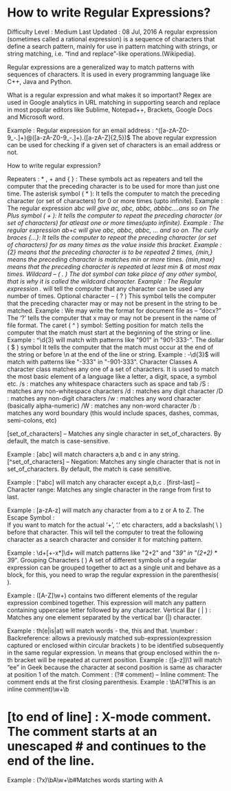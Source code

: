 # How to write Regular Expressions?
Difficulty Level : Medium
Last Updated : 08 Jul, 2016
A regular expression (sometimes called a rational expression) is a sequence of characters that define a search pattern, mainly for use in pattern matching with strings, or string matching, i.e. “find and replace”-like operations.(Wikipedia).

Regular expressions are a generalized way to match patterns with sequences of characters. It is used in every programming language like C++, Java and Python.

What is a regular expression and what makes it so important?
Regex are used in Google analytics in URL matching in supporting search and replace in most popular editors like Sublime, Notepad++, Brackets, Google Docs and Microsoft word.

Example :  Regular expression for an email address :
^([a-zA-Z0-9_\-\.]+)@([a-zA-Z0-9_\-\.]+)\.([a-zA-Z]{2,5})$ 
The above regular expression can be used for checking if a given set of characters is an email address or not.

How to write regular expression?

Repeaters : * , + and { } :
These symbols act as repeaters and tell the computer that the preceding character is to be used for more than just one time.
The asterisk symbol ( * ):
It tells the computer to match the preceding character (or set of characters) for 0 or more times (upto infinite).
Example : The regular expression ab*c will give ac, abc, abbc, 
abbbc….ans so on 
The Plus symbol ( + ):
It tells the computer to repeat the preceding character (or set of characters) for atleast one or more times(upto infinite).
Example : The regular expression ab+c will give abc, abbc,
abbc, … and so on.
The curly braces {…}:
It tells the computer to repeat the preceding character (or set of characters) for as many times as the value inside this bracket.
Example : {2} means that the preceding character is to be repeated 2 
times, {min,} means the preceding character is matches min or  more 
times. {min,max} means that the preceding character is repeated at
least min & at most max times.
Wildcard – ( . )
The dot symbol can take place of any other symbol, that is why it
is called the wildcard character.
Example : 
The Regular expression .* will tell the computer that any character
can be used any number of times.
Optional character – ( ? )
This symbol tells the computer that the preceding character may
or may not be present in the string to be matched.
Example : 
We may write the format for document file as – “docx?”
The ‘?’ tells the computer that x may or may not be 
present in the name of file format.
The caret ( ^ ) symbol: Setting position for match :tells the computer that the match must start at the beginning of the string or line.
Example : ^\d{3} will match with patterns like "901" in "901-333-".
The dollar ( $ ) symbol
It tells the computer that the match must occur at the end of the string or before \n at the end of the line or string.
Example : -\d{3}$  will match with patterns like "-333" in "-901-333".
Character Classes
A character class matches any one of a set of characters. It is used to match the most basic element of a language like a letter, a digit, space, a symbol etc.
/s : matches any whitespace characters such as space and tab
/S : matches any non-whitespace characters
/d : matches any digit character
/D : matches any non-digit characters
/w : matches any word character (basically alpha-numeric)
/W : matches any non-word character
/b : matches any word boundary (this would include spaces, dashes, commas, semi-colons, etc)

[set_of_characters] – Matches any single character in set_of_characters. By default, the match is case-sensitive.

Example : [abc] will match characters a,b and c in any string.
[^set_of_characters] – Negation: Matches any single character that is not in set_of_characters. By default, the match is case sensitive.

Example : [^abc] will match any character except a,b,c .
[first-last] – Character range: Matches any single character in the range from first to last.

Example : [a-zA-z] will match any character from a to z or A to Z.
The Escape Symbol : \
If you want to match for the actual ‘+’, ‘.’ etc characters, add a backslash( \ ) before that character. This will tell the computer to treat the following character as a search character and consider it for matching pattern.

Example : \d+[\+-x\*]\d+ will match patterns like "2+2"
and "3*9" in "(2+2) * 3*9".
Grouping Characters ( )
A set of different symbols of a regular expression can be grouped together to act as a single unit and behave as a block, for this, you need to wrap the regular expression in the parenthesis( ).

Example : ([A-Z]\w+) contains two different elements of the regular 
expression combined together. This expression will match any pattern 
containing uppercase letter followed by any character.
Vertical Bar ( | ) :
Matches any one element separated by the vertical bar (|) character.

Example :  th(e|is|at) will match words - the, this and that.
\number :
Backreference: allows a previously matched sub-expression(expression captured or enclosed within circular brackets ) to be identified subsequently in the same regular expression. \n means that group enclosed within the n-th bracket will be repeated at current position.
Example : ([a-z])\1 will match “ee” in Geek because the character 
at second position is same as character at position 1 of the match.
Comment : (?# comment) –
Inline comment: The comment ends at the first closing parenthesis.
Example : \bA(?#This is an inline comment)\w+\b
# [to end of line] : X-mode comment. The comment starts at an unescaped # and continues to the end of the line.

Example :  (?x)\bA\w+\b#Matches words starting with A